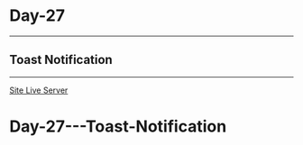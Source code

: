# Day-27

---

## Toast Notification

---

[Site Live Server](https://krantos-dev.github.io/Day-27---Toast-Notification/)
# Day-27---Toast-Notification
